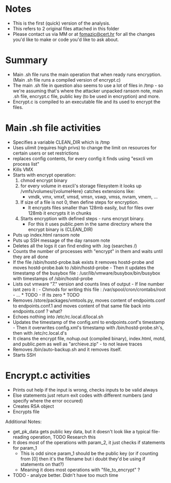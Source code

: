 # Notes 

- This is the first (quick) version of the analysis.  
- This refers to 2 original files attached in this folder
- Please contact us via MM or at fomazic@cert.hr for all the changes you'd like to make or code you'd like to ask about.

# Summary 

- Main .sh file runs the main operation that when ready runs encryption. (Main .sh file runs a compiled version of encrypt.c)
- The main .sh file in question also seems to use a lot of files in /tmp - so we're assuming that's where the attacker unpacked ransom note, main .sh file, 
encrypt.c file, public key (to be used in encryption) and more.
- Encrypt.c is compiled to an executable file and its used to encrypt the files.

# Main .sh file activities

- Specifies a variable CLEAN_DIR which is /tmp
- Uses ulimit (requires high privs) to change the limit on resources for certain users or set restrictions
- replaces config contents, for every config it finds using "esxcli vm process list"
- Kills VMX  
- Starts with encrypt operation:
	1) chmod encrypt binary
	2) for every volume in esxcli's storage filesystem it looks up /vmfs/volumes/{volumeHere} 
	catches extensions like:
		- vmdk, vmx, vmxf, vmsd, vmsn, vswp, vmss, nvram, vmem, ...
	3) If size of a file is not 0, then define steps for encryption. 
		- It encrypts files smaller than 128mb easily, but for files over 128mb it encrypts it in chunks
	4) Starts encryption with defined steps - runs encrypt binary.
		- For this it uses public.pem in the same directory where the encrypt binary is (CLEAN_DIR)
- Puts up index.html ransom note 
- Puts up SSH message of the day ransom note
- Deletes all the logs it can find ending with .log (searches /) 
- Counts the number of processes with "encrypt" in them and waits until they are all done
- If the file /sbin/hostd-probe.bak exists it removes hostd-probe and moves hostd-probe.bak to /sbin/hostd-probe
		- Then it updates the timestamp of the busybox file : /usr/lib/vmware/busybox/bin/busybox  with timestamps of /sbin/hostd-probe
- Lists out vmware "7." version and counts lines of output
		- If line number isnt zero it :
			- Chmods for writing this file : /var/spool/cron/crontabs/root 
			- ... 
			* TODO
		- If its zero 
			* TODO 
- Removes /store/packages/vmtools.py, moves content of endpoints.conf to endpoints.conf.1 and moves content of that same file back into endpoints.conf ? what?
- Echoes nothing into /etc/rc.local.d/local.sh 
- Updates the timestamp of the config.xml to endpoints.conf's timestamp
			- Then it overwrites config.xml's timestamp with /bin/hostd-probe.sh's, then with /etc/rc.local.d's 
- It cleans the encrypt file, nohup.out (compiled binary), index.html, motd, and public.pem as well as "archieve.zip"
		- to not leave traces
- Removes /bin/auto-backup.sh and it removes itself.
- Starts SSH

# Encrypt.c activities

- Prints out help if the input is wrong, checks inputs to be valid always
- Else statements just return exit codes with different numbers (and specify where the error occured)
- Creates RSA object
- Encrypts file

Additional Notes:
- get_pk_data gets public key data, but it doesn't look like a typical file-reading operation, TODO Research this
- It does most of the operations with param_2, it just checks if statements for param_1
	- This is odd since param_1 should be the public key (or if counting from [0] then it's the filename but i doubt they'd be using if statements on that?)
	- Meaning it does most operations with "file_to_encrypt" ? 
- TODO - analyze better. Didn't have too much time







